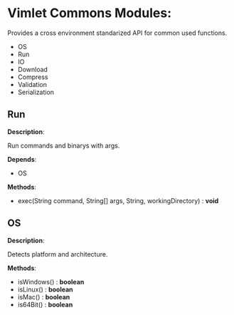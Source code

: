 # Vimlet Commons Modules:

Provides a cross environment standarized API for common used functions.

- OS
- Run
- IO
- Download
- Compress
- Validation
- Serialization


## Run

**Description**:

Run commands and binarys with args.

**Depends**:
- OS

**Methods**:
- exec(String command, String[] args, String, workingDirectory) : **void**

## OS

**Description**:

Detects platform and architecture.

**Methods**:
- isWindows() : **boolean**
- isLinux() : **boolean**
- isMac() : **boolean**
- is64Bit() : **boolean**

